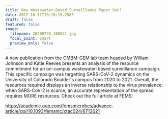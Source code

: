 ```yaml
---
title: New Wastewater-Based Surveillance Paper Out!
date: 2022-10-11T19:19:15.258Z
draft: false
featured: false
image:
  filename: 20200720_100041.jpg
  focal_point: Smart
  preview_only: false
---
```

A﻿ new publication from the CMBM-GEM lab team headed by William Johnson and Katie Reeves presents an analysis of the resource commitment for an on-campus wastewater-based surveillance campaign. This specific campaign was targetting SARS-CoV-2 dynamics on the University of Colorado Boulder's campus from 2020 to 2021. Overall, the resources required displays an inverse relationship to the virus prevalence: when SARS-CoV-2 is scarce, an accurate representation of the spread requires MORE resources. Check out the full article at FEMS!

<https://academic.oup.com/femsmicrobes/advance-article/doi/10.1093/femsmc/xtac024/6713621>